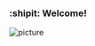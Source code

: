 ### :shipit: Welcome!

![picture](https://pbs.twimg.com/media/EvuvkskUcAEMvEf?format=jpg&name=large)

